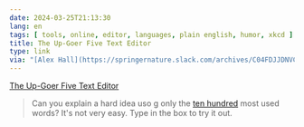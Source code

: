 ```yaml
---
date: 2024-03-25T21:13:30
lang: en
tags: [ tools, online, editor, languages, plain english, humor, xkcd ]
title: The Up-Goer Five Text Editor
type: link
via: "[Alex Hall](https://springernature.slack.com/archives/C04FDJJDNVC/p1711376425722529)"
---
```


[The Up-Goer Five Text Editor](https://splasho.com/upgoer5/)

> Can you explain a hard idea uso g only the [ten hundred](https://splasho.com/upgoer5/phpspellcheck/dictionaries/1000.dicin) most used words? It's not very easy. Type in the box to try it out.
